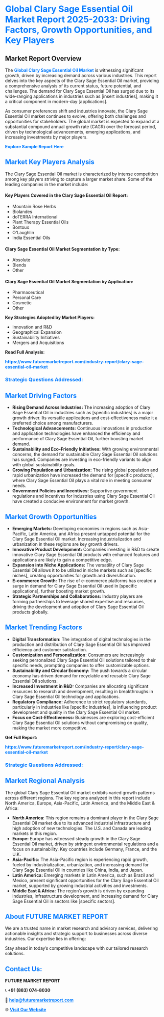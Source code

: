 <h1 style="color: #007BFF;">Global Clary Sage Essential Oil Market Report 2025-2033: Driving Factors, Growth Opportunities, and Key Players</h1>

<section id="overview">
<h2>Market Report Overview</h2>
<p>The <a href="https://www.futuremarketreport.com/industry-report/clary-sage-essential-oil-market" style="color: #007BFF; text-decoration: none;"><strong>Global Clary Sage Essential Oil Market</strong></a> is witnessing significant growth, driven by increasing demand across various industries. This report delves into the key aspects of the Clary Sage Essential Oil market, providing a comprehensive analysis of its current status, future potential, and challenges. The demand for Clary Sage Essential Oil has surged due to its wide-ranging applications in industries such as [insert industries], making it a critical component in modern-day [applications].</p>
<p>As consumer preferences shift and industries innovate, the Clary Sage Essential Oil market continues to evolve, offering both challenges and opportunities for stakeholders. The global market is expected to expand at a substantial compound annual growth rate (CAGR) over the forecast period, driven by technological advancements, emerging applications, and increasing investments by major players.</p>
</section>

<section id="overview">
<p><a href="https://www.futuremarketreport.com/request-sample/reportId=61851" style="color: #007BFF; text-decoration: none;"><strong>Explore Sample Report Here</strong></a></p>
</section>

<section id="key-players">
<h2 style="color: #007BFF;">Market Key Players Analysis</h2>
<p>The Clary Sage Essential Oil market is characterized by intense competition among key players striving to capture a larger market share. Some of the leading companies in the market include:</p>
<h4>Key Players Covered in the Clary Sage Essential Oil Report:</h4>
<ul><li>Mountain Rose Herbs</li><li>Biolandes</li><li>doTERRA International</li><li>Plant Therapy Essential Oils</li><li>Bontoux</li><li>O&#039;Laughlin</li><li>India Essential Oils</li></ul>
<h4>Clary Sage Essential Oil Market Segmentation by Type:</h4>
<ul><li>Absolute</li><li>Blends</li><li>Other</li></ul>

<h4>Clary Sage Essential Oil Market Segmentation by Application:</h4>
<ul><li>Pharmaceutical</li><li>Personal Care</li><li>Cosmetic</li><li>Other</li></ul>
<p><strong>Key Strategies Adopted by Market Players:</strong></p>
<ul>
<li>Innovation and R&D</li>
<li>Geographical Expansion</li>
<li>Sustainability Initiatives</li>
<li>Mergers and Acquisitions</li>
</ul>
</section>

<section>
<p><strong>Read Full Analysis: </strong></p><a href="https://www.futuremarketreport.com/industry-report/clary-sage-essential-oil-market" style="color: #007BFF; text-decoration: none;"><strong>https://www.futuremarketreport.com/industry-report/clary-sage-essential-oil-market</strong></a>
<h3 style="color: #007BFF;">Strategic Questions Addressed:</h3>
</section>

<section id="driving-factors">
<h2 style="color: #007BFF;">Market Driving Factors</h2>
<ul>
<li><strong>Rising Demand Across Industries:</strong> The increasing adoption of Clary Sage Essential Oil in industries such as [specific industries] is a major growth driver. Its versatile applications and cost-effectiveness make it a preferred choice among manufacturers.</li>
<li><strong>Technological Advancements:</strong> Continuous innovations in production and application technologies have enhanced the efficiency and performance of Clary Sage Essential Oil, further boosting market demand.</li>
<li><strong>Sustainability and Eco-Friendly Initiatives:</strong> With growing environmental concerns, the demand for sustainable Clary Sage Essential Oil solutions has surged. Companies are investing in eco-friendly variants to align with global sustainability goals.</li>
<li><strong>Growing Population and Urbanization:</strong> The rising global population and rapid urbanization have increased the demand for [specific products], where Clary Sage Essential Oil plays a vital role in meeting consumer needs.</li>
<li><strong>Government Policies and Incentives:</strong> Supportive government regulations and incentives for industries using Clary Sage Essential Oil have created a conducive environment for market growth.</li>
</ul>
</section>

<section id="growth-opportunities">
<h2 style="color: #007BFF;">Market Growth Opportunities</h2>
<ul>
<li><strong>Emerging Markets:</strong> Developing economies in regions such as Asia-Pacific, Latin America, and Africa present untapped potential for the Clary Sage Essential Oil market. Increasing industrialization and urbanization in these regions are key growth drivers.</li>
<li><strong>Innovative Product Development:</strong> Companies investing in R&D to create innovative Clary Sage Essential Oil products with enhanced features and applications are likely to gain a competitive edge.</li>
<li><strong>Expansion into Niche Applications:</strong> The versatility of Clary Sage Essential Oil allows it to be utilized in niche markets such as [specific niches], creating opportunities for growth and diversification.</li>
<li><strong>E-commerce Growth:</strong> The rise of e-commerce platforms has created a surge in demand for Clary Sage Essential Oil used in [specific applications], further boosting market growth.</li>
<li><strong>Strategic Partnerships and Collaborations:</strong> Industry players are forming partnerships to leverage shared expertise and resources, driving the development and adoption of Clary Sage Essential Oil products globally.</li>
</ul>
</section>

<section id="trending-factors">
<h2 style="color: #007BFF;">Market Trending Factors</h2>
<ul>
<li><strong>Digital Transformation:</strong> The integration of digital technologies in the production and distribution of Clary Sage Essential Oil has improved efficiency and customer satisfaction.</li>
<li><strong>Customization and Personalization:</strong> Consumers are increasingly seeking personalized Clary Sage Essential Oil solutions tailored to their specific needs, prompting companies to offer customizable options.</li>
<li><strong>Sustainability and Circular Economy:</strong> The push towards a circular economy has driven demand for recyclable and reusable Clary Sage Essential Oil solutions.</li>
<li><strong>Increased Investment in R&D:</strong> Companies are allocating significant resources to research and development, resulting in breakthroughs in Clary Sage Essential Oil technology and applications.</li>
<li><strong>Regulatory Compliance:</strong> Adherence to strict regulatory standards, particularly in industries like [specific industries], is influencing product development and quality in the Clary Sage Essential Oil market.</li>
<li><strong>Focus on Cost-Effectiveness:</strong> Businesses are exploring cost-efficient Clary Sage Essential Oil solutions without compromising on quality, making the market more competitive.</li>
</ul>
</section>

<section>
<p><strong>Get Full Report: </strong></p><a href="https://www.futuremarketreport.com/industry-report/clary-sage-essential-oil-market" style="color: #007BFF; text-decoration: none;"><strong>https://www.futuremarketreport.com/industry-report/clary-sage-essential-oil-market</strong></a>
<h3 style="color: #007BFF;">Strategic Questions Addressed:</h3>
</section>


<section id="regional-analysis">
<h2 style="color: #007BFF;">Market Regional Analysis</h2>
<p>The global Clary Sage Essential Oil market exhibits varied growth patterns across different regions. The key regions analyzed in this report include North America, Europe, Asia-Pacific, Latin America, and the Middle East & Africa:</p>
<ul>
<li><strong>North America:</strong> This region remains a dominant player in the Clary Sage Essential Oil market due to its advanced industrial infrastructure and high adoption of new technologies. The U.S. and Canada are leading markets in this region.</li>
<li><strong>Europe:</strong> Europe has witnessed steady growth in the Clary Sage Essential Oil market, driven by stringent environmental regulations and a focus on sustainability. Key countries include Germany, France, and the U.K.</li>
<li><strong>Asia-Pacific:</strong> The Asia-Pacific region is experiencing rapid growth, fueled by industrialization, urbanization, and increasing demand for Clary Sage Essential Oil in countries like China, India, and Japan.</li>
<li><strong>Latin America:</strong> Emerging markets in Latin America, such as Brazil and Mexico, present significant opportunities for the Clary Sage Essential Oil market, supported by growing industrial activities and investments.</li>
<li><strong>Middle East & Africa:</strong> The region’s growth is driven by expanding industries, infrastructure development, and increasing demand for Clary Sage Essential Oil in sectors like [specific sectors].</li>
</ul>
</section>

<footer>
<h2 style="color: #007BFF;">About FUTURE MARKET REPORT</h2>
<p>We are a trusted name in market research and advisory services, delivering actionable insights and strategic support to businesses across diverse industries. Our expertise lies in offering:</p>

<p>Stay ahead in today’s competitive landscape with our tailored research solutions.</p>

<h2 style="color: #007BFF;">Contact Us:</h2>
<p><strong>FUTURE MARKET REPORT</strong></p>
<p>📞 <strong>+91 (883) 074-8030</strong></p>
<p>📧 <strong><a href="mailto:help@futuremarketreport.com" style="color: #007BFF;">help@futuremarketreport.com</a></strong></p>
<p>🌐 <strong><a href="https://www.futuremarketreport.com/" style="color: #007BFF;">Visit Our Website</a></strong></p>
</footer>